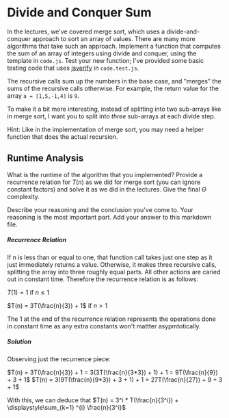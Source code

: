 # Divide and Conquer Sum

In the lectures, we've covered merge sort, which uses a divide-and-conquer
approach to sort an array of values. There are many more algorithms that take
such an approach. Implement a function that computes the sum of an array of
integers using divide and conquer, using the template in `code.js`. Test your
new function; I've provided some basic testing code that uses
[jsverify](https://jsverify.github.io/) in `code.test.js`.

The recursive calls sum up the numbers in the base case, and "merges" the sums
of the recursive calls otherwise. For example, the return value for the array `a
= [1,5,-1,4]` is `9`.

To make it a bit more interesting, instead of splitting into two sub-arrays like
in merge sort, I want you to split into *three* sub-arrays at each divide step.

Hint: Like in the implementation of merge sort, you may need a helper function
that does the actual recursion.

## Runtime Analysis

What is the runtime of the algorithm that you implemented? Provide a recurrence
relation for $T(n)$ as we did for merge sort (you can ignore constant factors)
and solve it as we did in the lectures. Give the final $\Theta$ complexity.

Describe your reasoning and the conclusion you've come to. Your reasoning is the
most important part. Add your answer to this markdown file.

##### Recurrence Relation

If n is less than or equal to one, that function call takes just one step as it 
just immediately returns a value. Otherwise, it makes three recursive calls, splitting
the array into three roughly equal parts. All other actions are caried out in constant
time. Therefore the recurrence relation is as follows:

$T(1) = 1$ if $n \le 1$

$T(n) = 3T(\frac{n}{3}) + 1$ if $n > 1$

The 1 at the end of the recurrence relation represents the operations done in constant
time as any extra constants won't mattter asypmtotically. 

##### Solution

Observing just the recurrence piece:

$T(n) = 3T(\frac{n}{3}) + 1 = 3(3T(\frac{n}{3*3}) + 1) + 1 = 9T(\frac{n}{9}) + 3 + 1$
$T(n) = 3(9T(\frac{n}{9*3}) + 3 + 1) + 1 = 27T(\frac{n}{27}) + 9 + 3 + 1$

With this, we can deduce that $T(n) = 3^i * T(\frac{n}{3^i}) + \displaystyle\sum_{k=1} ^{i} \frac{n}{3^i}$ 
